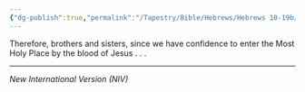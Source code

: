 ```yaml
---
{"dg-publish":true,"permalink":"/Tapestry/Bible/Hebrews/Hebrews 10-19b/","title":"Hebrews 10-19b","hide":true,"tags":["bible-verse","bible-verse"],"dgHomeLink":true,"dgShowLocalGraph":true,"dgEnableSearch":true}
---
```



Therefore, brothers and sisters, since we have confidence to enter the Most Holy Place by the blood of Jesus . . . 

---
*New International Version (NIV)*